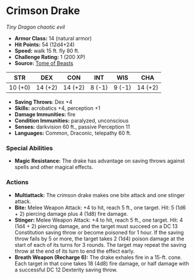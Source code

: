 # Crimson Drake

*Tiny* *Dragon* *chaotic evil*

- **Armor Class:** 14 (natural armor)
- **Hit Points:** 54 (12d4+24)
- **Speed:** walk 15 ft. fly 80 ft.
- **Challenge Rating:** 1 (200 XP)
- **Source:** [Tome of Beasts](https://koboldpress.com/kpstore/product/tome-of-beasts-for-5th-edition-print/)

| STR | DEX | CON | INT | WIS | CHA |
| --- | --- | --- | --- | --- | --- |
| 10 (+0) | 14 (+2) | 14 (+2) | 8 (-1) | 9 (-1) | 14 (+2) |

- **Saving Throws**: Dex +4
- **Skills:** acrobatics +4, perception +1
- **Damage Immunities:** fire
- **Condition Immunities:** paralyzed, unconscious
- **Senses:** darkvision 60 ft., passive Perception 11
- **Languages:** Common, Draconic, telepathy 60 ft.
### Special Abilities
- **Magic Resistance:** The drake has advantage on saving throws against spells and other magical effects.
### Actions
- **Multiattack:** The crimson drake makes one bite attack and one stinger attack.
- **Bite:** Melee Weapon Attack: +4 to hit, reach 5 ft., one target. Hit: 5 (1d6 + 2) piercing damage plus 4 (1d8) fire damage.
- **Stinger:** Melee Weapon Attack: +4 to hit, reach 5 ft., one target. Hit: 4 (1d4 + 2) piercing damage, and the target must succeed on a DC 13 Constitution saving throw or become poisoned for 1 hour. If the saving throw fails by 5 or more, the target takes 2 (1d4) poison damage at the start of each of its turns for 3 rounds. The target may repeat the saving throw at the end of its turn to end the effect early.
- **Breath Weapon (Recharge 6):** The drake exhales fire in a 15-ft. cone. Each target in that cone takes 18 (4d8) fire damage, or half damage with a successful DC 12 Dexterity saving throw.
